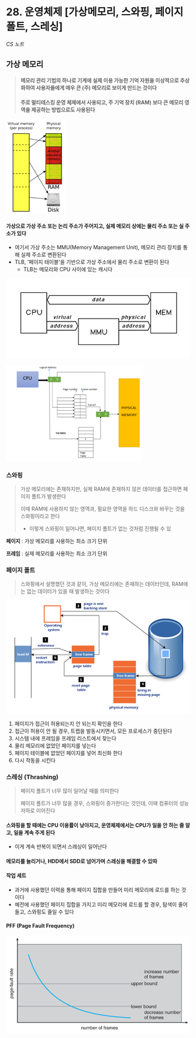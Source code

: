 # 28. 운영체제 [가상메모리, 스와핑, 페이지폴트, 스레싱]

*CS 노트*





## 가상 메모리

> #### 메모리 관리 기법의 하나로 기계에 실제 이용 가능한 기억 자원을 이상적으로 추상화하여 사용자들에게 매우 큰 (주) 메모리로 보이게 만드는 것이다
>
> #### 주로 멀티테스킹 운영 체제에서 사용되고, 주 기억 장치 (RAM) 보다 큰 메모리 영역을 제공하는 방법으로도 사용된다

<img src="27_운영체제_가상메모리_스와핑_페이지폴트_스레싱.assets/Virtual_memory.svg.png" alt="Virtual_memory.svg" style="zoom: 25%;" />





#### 가상으로 가상 주소 또는 논리 주소가 주어지고, 실제 메모리 상에는 물리 주소 또는 실 주소가 있다

- 여기서 가상 주소는 MMU(Memory Management Unit), 메모리 관리 장치를 통해 실제 주소로 변환된다
- TLB, '페이지 테이블'을 기반으로 가상 주소에서 물리 주소로 변환이 된다
  - TLB는 메모리와 CPU 사이에 있는 캐시다

<img src="27_운영체제_가상메모리_스와핑_페이지폴트_스레싱.assets/mmu1.gif" alt="mmu1" style="zoom:80%;" />

![373px-Translation_Lookaside_Buffer](27_운영체제_가상메모리_스와핑_페이지폴트_스레싱.assets/373px-Translation_Lookaside_Buffer.png)



### 스와핑

> 가상 메모리에는 존재하지만, 실제 RAM에 존재하지 않은 데이터를 접근하면 페이지 폴트가 발생한다
>
> 이때 RAM에 사용하지 않는 영역과, 필요한 영역을 하드 디스크와 바꾸는 것을 스와핑이라고 한다
>
> - 이렇게 스와핑이 일어나면, 페이지 폴트가 없는 것처럼 진행될 수 있



**페이지** : 가상 메모리를 사용하는 최소 크기 단위

**프레임** : 실제 메모리를 사용하는 최소 크기 단위



### 페이지 폴트

> 스와핑에서 설명했던 것과 같이, 가상 메모리에는 존재하는 데이터인데, RAM에는 없는 데이터가 있을 때 발생하는 것이다

![page-fault-handling-in-operating-system](27_운영체제_가상메모리_스와핑_페이지폴트_스레싱.assets/page-fault-handling-in-operating-system.png)

1. 페이지가 접근이 허용되는지 안 되는지 확인을 한다
2. 접근이 허용이 안 될 경우, 트랩을 발동시키면서, 모든 프로세스가 중단된다
3. 시스템 내에 프레임을 프레임 리스트에서 찾는다
4. 물리 메모리에 없었던 페이지를 넣는다
5. 페이지 테이블에 없었던 페이지를 넣어 최신화 한다
6. 다시 작동을 시킨다



### 스레싱 (Thrashing)

> 페이지 폴트가 너무 많이 일어날 때를 의미한다
>
> 페이지 폴트가 너무 많을 경우, 스와핑이 증가한다는 것인데, 이때 컴퓨터의 성능 저하로 이어진다



#### 스와핑을 할 때에는 CPU 이용률이 낮아지고, 운영체제에서는 CPU가 일을 안 하는 줄 알고, 일을 계속 주게 된다

- 이게 계속 반복이 되면서 스레싱이 일어난다



#### 메모리를 늘리거나, HDD에서 SDD로 넘어가며 스레싱을 해결할 수 있따



#### 작업 세트

- 과거에 사용했던 이력을 통해 페이지 집합을 만들어 미리 메모리에 로드를 하는 것이다
- 예전에 사용했던 페이지 집합을 가지고 미리 메모리에 로드를 할 경우, 탐색이 줄어들고, 스와핑도 줄일 수 있다



#### PFF (Page Fault Frequency)

![9_21_PageFaultFrequency](27_운영체제_가상메모리_스와핑_페이지폴트_스레싱.assets/9_21_PageFaultFrequency.jpg)
